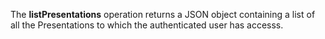 The **listPresentations** operation returns a JSON object containing a list of all the Presentations to which the authenticated user has accesss.
